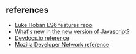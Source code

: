 ##  references

* <a href="https://github.com/lukehoban/es6features">Luke Hoban ES6 features repo</a>
* <a href="http://www.smashingmagazine.com/2015/10/es6-whats-new-next-version-javascript/">What's new in the new version of Javascript?</a>
* <a href="http://devdocs.io">Devdocs.io reference</a>
* <a href="https://developer.mozilla.org/en-US/docs/Web/JavaScript/Reference">Mozilla Developer Network reference</a>
